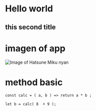 # Hello world
## this second title

# imagen of app

![Image of Hatsune Miku nyan](https://i.ytimg.com/vi/TbrJpiUKuG8/maxresdefault.jpg)


# method basic
```
const calc = ( a, b ) => return a * b ;

let b = calc( 8  + 9 );
```
